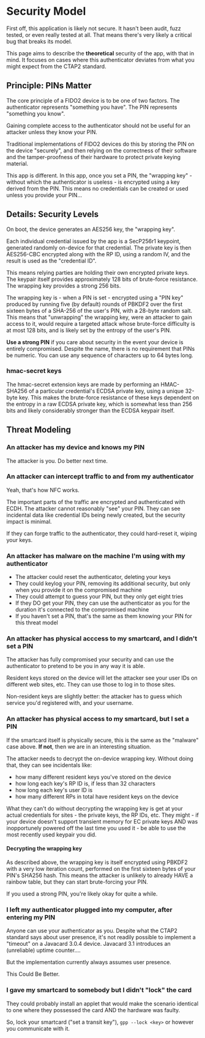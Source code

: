 # Security Model

First off, this application is likely not secure. It hasn't been
audit, fuzz tested, or even really tested at all. That means
there's very likely a critical bug that breaks its model.

This page aims to describe the **theoretical** security of the
app, with that in mind. It focuses on cases where this authenticator
deviates from what you might expect from the CTAP2 standard.

## Principle: PINs Matter

The core principle of a FIDO2 device is to be one of two factors.
The authenticator represents "something you have". The PIN represents
"something you know".

Gaining complete access to the authenticator should not be useful for
an attacker unless they know your PIN.

Traditional implementations of FIDO2 devices do this by storing the
PIN on the device "securely", and then relying on the correctness
of their software and the tamper-proofness of their hardware to
protect private keying material.

This app is different. In this app, once you set a PIN, the "wrapping
key" - without which the authenticator is useless - is encrypted using
a key derived from the PIN. This means no credentials can be created
or used unless you provide your PIN...

## Details: Security Levels

On boot, the device generates an AES256 key, the "wrapping key".

Each individual credential issued by the app is a SecP256r1 keypoint,
generated randomly on-device for that credential. The private key
is then AES256-CBC encrypted along with the RP ID, using a random
IV, and the result is used as the "credential ID".

This means relying parties are holding their own encrypted private
keys. The keypair itself provides approximately 128 bits of
brute-force resistance. The wrapping key provides a strong 256 bits.

The wrapping key is - when a PIN is set - encrypted using a "PIN key"
produced by running five (by default) rounds of PBKDF2 over the first
sixteen bytes of a SHA-256 of the user's PIN, with a 28-byte random
salt. This means that "unwrapping" the wrapping key, were an attacker
to gain access to it, would require a targeted attack whose brute-force
difficulty is at most 128 bits, and is likely set by the entropy of
the user's PIN.

**Use a strong PIN** if you care about security in the event your
device is entirely compromised. Despite the name, there is no
requirement that PINs be numeric. You can use any sequence of
characters up to 64 bytes long.

### hmac-secret keys

The hmac-secret extension keys are made by performing an HMAC-SHA256
of a particular credential's ECDSA private key, using a unique
32-byte key. This makes the brute-force resistance of these keys
dependent on the entropy in a raw ECDSA private key, which is
somewhat less than 256 bits and likely considerably stronger
than the ECDSA keypair itself.

## Threat Modeling

### An attacker has my device and knows my PIN

The attacker is you. Do better next time.

### An attacker can intercept traffic to and from my authenticator

Yeah, that's how NFC works.

The important parts of the traffic are encrypted and authenticated
with ECDH. The attacker cannot reasonably "see" your PIN. They can
see incidental data like credential IDs being newly created, but
the security impact is minimal.

If they can forge traffic to the authenticator, they could hard-reset it,
wiping your keys.

### An attacker has malware on the machine I'm using with my authenticator

- The attacker could reset the authenticator, deleting your keys
- They could keylog your PIN, removing its additional security, but
  only when you provide it on the compromised machine
- They could attempt to guess your PIN, but they only get eight tries
- If they DO get your PIN, they can use the authenticator as you
  for the duration it's connected to the compromised machine
- If you haven't set a PIN, that's the same as them knowing your PIN
  for this threat model

### An attacker has physical acccess to my smartcard, and I didn't set a PIN

The attacker has fully compromised your security and can use the
authenticator to pretend to be you in any way it is able.

Resident keys stored on the device will let the attacker see your
user IDs on different web sites, etc. They can use those to log
in to those sites.

Non-resident keys are slightly better: the attacker has to guess
which service you'd registered with, and your username.

### An attacker has physical access to my smartcard, but I set a PIN

If the smartcard itself is physically secure, this is the same as
the "malware" case above. **If not**, then we are in an interesting
situation.

The attacker needs to decrypt the on-device wrapping key. Without
doing that, they can see incidentals like:
- how many different resident keys you've stored on the device
- how long each key's RP ID is, if less than 32 characters
- how long each key's user ID is
- how many different RPs in total have resident keys on the device

What they can't do without decrypting the wrapping key is get at
your actual credentials for sites - the private keys, the RP IDs,
etc. They might - if your device doesn't support transient memory
for EC private keys AND was inopportunely powered off the last time
you used it - be able to use the most recently used keypair you did.

#### Decrypting the wrapping key

As described above, the wrapping key is itself encrypted using
PBKDF2 with a very low iteration count, performed on the first
sixteen bytes of your PIN's SHA256 hash. This means the attacker is
unlikely to already HAVE a rainbow table, but they can start
brute-forcing your PIN.

If you used a strong PIN, you're likely okay for quite a while.

### I left my authenticator plugged into my computer, after entering my PIN

Anyone can use your authenticator as you. Despite what the CTAP2 standard
says about user presence, it's not readily possible to implement
a "timeout" on a Javacard 3.0.4 device. Javacard 3.1 introduces an
(unreliable) uptime counter....

But the implementation currently always assumes user presence.

This Could Be Better.

### I gave my smartcard to somebody but I didn't "lock" the card

They could probably install an applet that would make the scenario
identical to one where they possessed the card AND the hardware
was faulty.

So, lock your smartcard ("set a transit key"), `gpp --lock <key>` or 
however you communicate with it.
